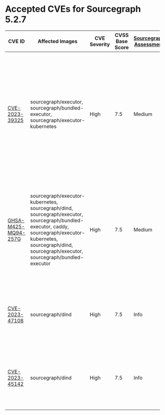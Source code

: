 # Accepted CVEs for Sourcegraph 5.2.7
| CVE ID | Affected Images | CVE Severity | CVSS Base Score | [Sourcegraph Assessment](../../../engineering/dev/policies/vulnerability-management-policy.md#severity-levels) | CVSS Environmental Score | Details  |
|-|-|-|-|-|-|- |
| [CVE-2023-39325](https://nvd.nist.gov/vuln/detail/CVE-2023-39325)| sourcegraph/executor, sourcegraph/bundled-executor, sourcegraph/executor-kubernetes| High| 7.5| Medium| 4.7| The services that are vulnerable to this issue are typically not exposed on the internet. The likelihood of exploitation is low and this does not have a significant impact on the security of the instance. The issue is not present in Sourcegraph itself. |
| [GHSA-M425-MQ94-257G](https://github.com/grpc/grpc-go)| sourcegraph/executor-kubernetes, sourcegraph/dind, sourcegraph/executor, sourcegraph/bundled-executor, caddy, sourcegraph/executor-kubernetes, sourcegraph/dind, sourcegraph/executor, sourcegraph/bundled-executor| High| 7.5| Medium| 5| We are not vulnerable to 'gRPC-Go HTTP/2 Rapid Reset vulnerability' because we do not expose these service directly to the internet and only reacheable through direct access to the infrastructure. |
| [CVE-2023-47108](https://access.redhat.com/security/cve/CVE-2023-47108)| sourcegraph/dind| High| 7.5| Info| 0| This workload is not exposed and cannot be reached over the internet. This image is not part of standard deployments. |
| [CVE-2023-45142](https://access.redhat.com/security/cve/CVE-2023-45142)| sourcegraph/dind| High| 7.5| Info| 0| This workload is not exposed and cannot be reached over the internet. This image is not part of standard deployments. |
